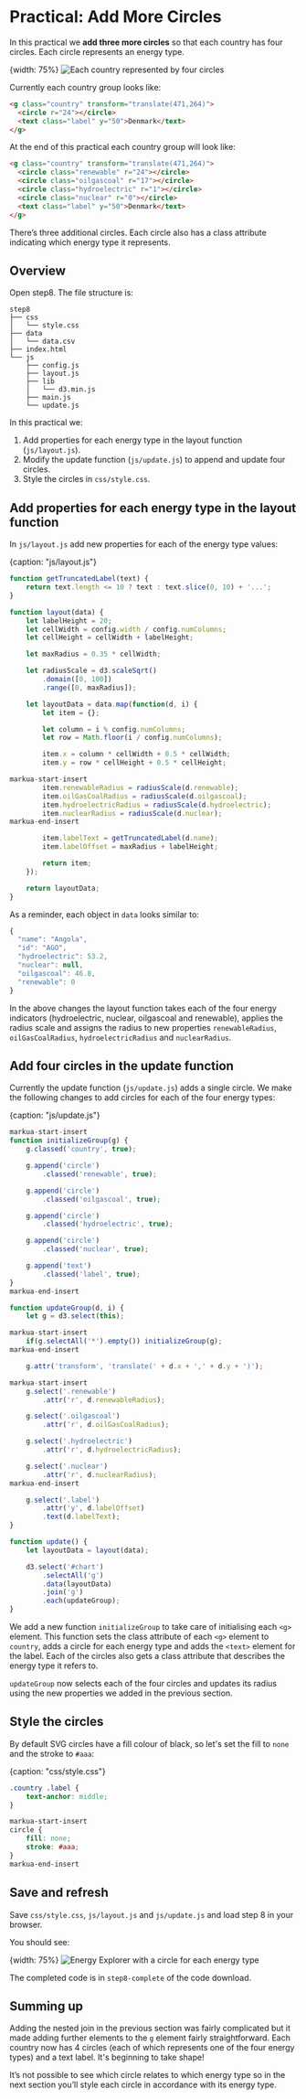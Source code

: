 # Practical: Add More Circles

In this practical we **add three more circles** so that each country has four circles. Each circle represents an energy type.

{width: 75%}
![Each country represented by four circles](148995046a809d8710b2ae2ccbfb65a0.png)

Currently each country group looks like:

```html
<g class="country" transform="translate(471,264)">
  <circle r="24"></circle>
  <text class="label" y="50">Denmark</text>
</g>
```

At the end of this practical each country group will look like:

```html
<g class="country" transform="translate(471,264)">
  <circle class="renewable" r="24"></circle>
  <circle class="oilgascoal" r="17"></circle>
  <circle class="hydroelectric" r="1"></circle>
  <circle class="nuclear" r="0"></circle>
  <text class="label" y="50">Denmark</text>
</g>
```

There’s three additional circles. Each circle also has a class attribute indicating which energy type it represents.

## Overview

Open step8. The file structure is:

```text
step8
├── css
│   └── style.css
├── data
│   └── data.csv
├── index.html
└── js
    ├── config.js
    ├── layout.js
    ├── lib
    │   └── d3.min.js
    ├── main.js
    └── update.js
```

In this practical we:

1. Add properties for each energy type in the layout function (`js/layout.js`).
2. Modify the update function (`js/update.js`) to append and update four circles.
3. Style the circles in `css/style.css`.

## Add properties for each energy type in the layout function

In `js/layout.js` add new properties for each of the energy type values:

{caption: "js/layout.js"}
```js
function getTruncatedLabel(text) {
    return text.length <= 10 ? text : text.slice(0, 10) + '...';
}

function layout(data) {
    let labelHeight = 20;
    let cellWidth = config.width / config.numColumns;
    let cellHeight = cellWidth + labelHeight;

    let maxRadius = 0.35 * cellWidth;

    let radiusScale = d3.scaleSqrt()
        .domain([0, 100])
        .range([0, maxRadius]);

    let layoutData = data.map(function(d, i) {
        let item = {};

        let column = i % config.numColumns;
        let row = Math.floor(i / config.numColumns);

        item.x = column * cellWidth + 0.5 * cellWidth;
        item.y = row * cellHeight + 0.5 * cellHeight;

markua-start-insert
        item.renewableRadius = radiusScale(d.renewable);
        item.oilGasCoalRadius = radiusScale(d.oilgascoal);
        item.hydroelectricRadius = radiusScale(d.hydroelectric);
        item.nuclearRadius = radiusScale(d.nuclear);
markua-end-insert

        item.labelText = getTruncatedLabel(d.name);
        item.labelOffset = maxRadius + labelHeight;

        return item;
    });

    return layoutData;
}
```

As a reminder, each object in `data` looks similar to:

```js
{
  "name": "Angola",
  "id": "AGO",
  "hydroelectric": 53.2,
  "nuclear": null,
  "oilgascoal": 46.8,
  "renewable": 0
}
```

In the above changes the layout function takes each of the four energy indicators (hydroelectric, nuclear, oilgascoal and renewable), applies the radius scale and assigns the radius to new properties `renewableRadius`, `oilGasCoalRadius`, `hydroelectricRadius` and `nuclearRadius`.

## Add four circles in the update function

Currently the update function (`js/update.js`) adds a single circle. We make the following changes to add circles for each of the four energy types:

{caption: "js/update.js"}
```js
markua-start-insert
function initializeGroup(g) {
    g.classed('country', true);

    g.append('circle')
        .classed('renewable', true);

    g.append('circle')
        .classed('oilgascoal', true);

    g.append('circle')
        .classed('hydroelectric', true);

    g.append('circle')
        .classed('nuclear', true);

    g.append('text')
        .classed('label', true);
}
markua-end-insert

function updateGroup(d, i) {
    let g = d3.select(this);

markua-start-insert
    if(g.selectAll('*').empty()) initializeGroup(g);
markua-end-insert

    g.attr('transform', 'translate(' + d.x + ',' + d.y + ')');

markua-start-insert
    g.select('.renewable')
        .attr('r', d.renewableRadius);

    g.select('.oilgascoal')
        .attr('r', d.oilGasCoalRadius);

    g.select('.hydroelectric')
        .attr('r', d.hydroelectricRadius);

    g.select('.nuclear')
        .attr('r', d.nuclearRadius);
markua-end-insert

    g.select('.label')
        .attr('y', d.labelOffset)
        .text(d.labelText);
}

function update() {
    let layoutData = layout(data);

    d3.select('#chart')
        .selectAll('g')
        .data(layoutData)
        .join('g')
        .each(updateGroup);
}
```

We add a new function `initializeGroup` to take care of initialising each `<g>` element. This function sets the class attribute of each `<g>` element to `country`, adds a circle for each energy type and adds the `<text>` element for the label. Each of the circles also gets a class attribute that describes the energy type it refers to.

`updateGroup` now selects each of the four circles and updates its radius using the new properties we added in the previous section.

## Style the circles

By default SVG circles have a fill colour of black, so let's set the fill to `none` and the stroke to `#aaa`:

{caption: "css/style.css"}
```css
.country .label {
    text-anchor: middle;
}

markua-start-insert
circle {
    fill: none;
    stroke: #aaa;
}
markua-end-insert
```


## Save and refresh

Save `css/style.css`, `js/layout.js` and `js/update.js` and load step 8 in your browser.

You should see:

{width: 75%}
![Energy Explorer with a circle for each energy type](18eaca30a5e3a178e078dba084d4cc66.png)

The completed code is in `step8-complete` of the code download.

## Summing up

Adding the nested join in the previous section was fairly complicated but it made adding further elements to the `g` element fairly straightforward. Each country now has 4 circles (each of which represents one of the four energy types) and a text label. It's beginning to take shape!

It’s not possible to see which circle relates to which energy type so in the next section you’ll style each circle in accordance with its energy type.